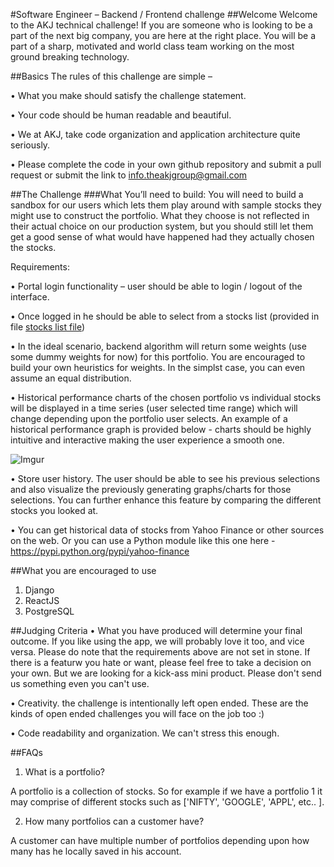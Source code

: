 #Software Engineer – Backend / Frontend challenge 
##Welcome
Welcome to the AKJ technical challenge! If you are someone who is looking to be a part of the next big company, you are here at the right place. You will be a part of a sharp, motivated and world class team working on the most ground breaking technology. 

##Basics 
The rules of this challenge are simple –

•	What you make should satisfy the challenge statement.	

•	Your code should be human readable and beautiful.

•	We at AKJ, take code organization and application architecture quite seriously.

•	Please complete the code in your own github repository and submit a pull request or submit the link to info.theakjgroup@gmail.com

##The Challenge
###What You’ll need to build:
You will need to build a sandbox for our users which lets them play around with sample stocks they might use to construct the portfolio. What they choose is not reflected in their actual choice on our production system, but you should still let them get a good sense of what would have happened had they actually chosen the stocks.

Requirements:

•	Portal login functionality – user should be able to login / logout of the interface.

•	Once logged in he should be able to select from a stocks list (provided in file [stocks list file](https://github.com/Investak/Interview-Challenge/blob/master/Stock%20List.xlsx))

•	In the ideal scenario, backend algorithm will return some weights (use some dummy weights for now) for this portfolio. You are encouraged to build your own heuristics for weights. In the simplst case, you can even assume an equal distribution.

•	Historical performance charts of the chosen portfolio vs individual stocks will be displayed in a time series (user selected time range) which will change depending upon the portfolio user selects.
An example of a historical performance graph is provided below - charts should be highly intuitive and interactive making the user experience a smooth one. 

![Imgur](http://i.imgur.com/r6PcUCP.png?1)

•	Store user history. The user should be able to see his previous selections and also visualize the previously generating graphs/charts for those selections. You can further enhance this feature by comparing the different stocks you looked at.

•	You can get historical data of stocks from Yahoo Finance or other sources on the web. Or you can use a Python module like this one here - https://pypi.python.org/pypi/yahoo-finance

##What you are encouraged to use
1.	Django
2.	ReactJS
3.	PostgreSQL

##Judging Criteria
•	What you have produced will determine your final outcome. If you like using the app, we will probably love it too, and vice versa. Please do note that the requirements above are not set in stone. If there is a featurw you hate or want, please feel free to take a decision on your own. But we are looking for a kick-ass mini product. Please don't send us something even you can't use. 

•	Creativity. the challenge is intentionally left open ended. These are the kinds of open ended challenges you will face on the job too :)

•	Code readability and organization. We can't stress this enough.


##FAQs

1. What is a portfolio?

A portfolio is a collection of stocks. So for example if we have a portfolio 1 it may comprise of different stocks such as ['NIFTY', 'GOOGLE', 'APPL', etc.. ].

2. How many portfolios can a customer have?
 
A customer can have multiple number of portfolios depending upon how many has he locally saved in his account.

